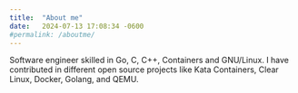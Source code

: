 ```yaml
---
title:  "About me"
date:   2024-07-13 17:08:34 -0600
#permalink: /aboutme/
---
```

Software engineer skilled in Go, C, C++, Containers and GNU/Linux.
I have contributed in different open source projects like Kata Containers,
Clear Linux, Docker, Golang, and QEMU.
